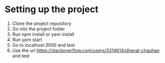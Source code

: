 # Setting up the project

1. Clone the project repository
2. Go into the project folder
3. Run npm install or yarn install
4. Run yarn start
5. Go to localhost:3000 and test
6. Use the url https://stackoverflow.com/users/3314614/dhaval-chauhan and test